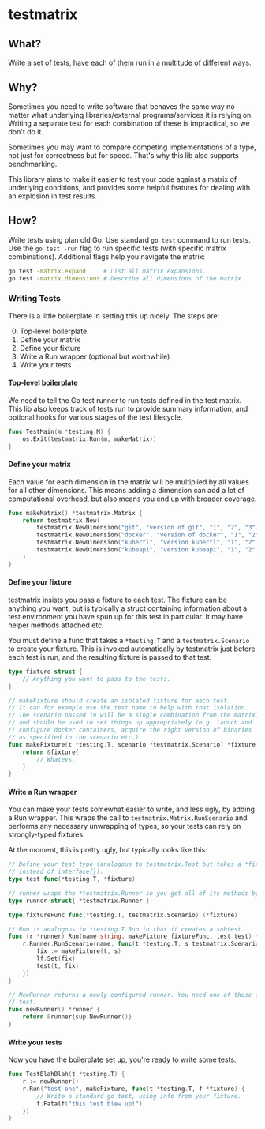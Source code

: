 # testmatrix

## What?

Write a set of tests, have each of them run in a multitude of different ways.

## Why?

Sometimes you need to write software that behaves the same way no matter what underlying
libraries/external programs/services it is relying on. Writing a separate test for
each combination of these is impractical, so we don't do it.

Sometimes you may want to compare competing implementations of a type, not just for
correctness but for speed. That's why this lib also supports benchmarking.

This library aims to make it easier to test your code against a matrix of underlying
conditions, and provides some helpful features for dealing with an explosion in test
results.

## How?

Write tests using plan old Go. Use standard `go test` command to run tests.
Use the `go test -run` flag to run specific tests (with specific matrix combinations).
Additional flags help you navigate the matrix:

```sh
go test -matrix.expand     # List all matrix expansions.
go test -matrix.dimensions # Describe all dimensions of the matrix.
```

### Writing Tests

There is a little boilerplate in setting this up nicely. The steps are:

0. Top-level boilerplate.
1. Define your matrix
2. Define your fixture
3. Write a Run wrapper (optional but worthwhile)
4. Write your tests

#### Top-level boilerplate

We need to tell the Go test runner to run tests defined in the test matrix.
This lib also keeps track of tests run to provide summary information, and optional
hooks for various stages of the test lifecycle.

```go
func TestMain(m *testing.M) {
	os.Exit(testmatrix.Run(m, makeMatrix))
}
```


#### Define your matrix

Each value for each dimension in the matrix will be multiplied by all values for all
other dimensions.
This means adding a dimension can add a lot of computational overhead, but also
means you end up with broader coverage.

```go
func makeMatrix() *testmatrix.Matrix {
	return testmatrix.New(
		testmatrix.NewDimension("git", "version of git", "1", "2", "3"),
		testmatrix.NewDimension("docker", "version of docker", "1", "2", "3"),
		testmatrix.NewDimension("kubectl", "version kubectl", "1", "2", "3"),
		testmatrix.NewDimension("kubeapi", "version kubeapi", "1", "2", "3"),
	)
}
```

#### Define your fixture

testmatrix insists you pass a fixture to each test. The fixture can be anything
you want, but is typically a struct containing information about a test environment
you have spun up for this test in particular. It may have helper methods attached etc.

You must define a func that takes a `*testing.T` and a `testmatrix.Scenario` to create
your fixture. This is invoked automatically by testmatrix just before each test is run,
and the resulting fixture is passed to that test.

```go
type fixture struct {
	// Anything you want to pass to the tests.
}

// makeFixture should create an isolated fixture for each test.
// It can for example use the test name to help with that isolation.
// The scenario passed in will be a single combination from the matrix,
// and should be used to set things up appropriately (e.g. launch and
// configure docker containers, acquire the right version of binaries
// as specified in the scenario etc.)
func makeFixture(t *testing.T, scenario *testmatrix.Scenario) *fixture {
	return &fixture{
		// Whatevs.
	}
}
```

#### Write a Run wrapper

You can make your tests somewhat easier to write, and less ugly, by
adding a Run wrapper. This wraps the call to `testmatrix.Matrix.RunScenario` and
performs any necessary unwrapping of types, so your tests can rely on strongly-typed
fixtures.

At the moment, this is pretty ugly, but typically looks like this:

```go
// Define your test type (analogous to testmatrix.Test but takes a *fixture
// instead of interface{}).
type test func(*testing.T, *fixture)

// runner wraps the *testmatrix.Runner so you get all of its methods by default.
type runner struct{ *testmatrix.Runner }

type fixtureFunc func(*testing.T, testmatrix.Scenario) (*fixture)

// Run is analogous to *testing.T.Run in that it creates a subtest.
func (r *runner) Run(name string, makeFixture fixtureFunc, test test) {
	r.Runner.RunScenario(name, func(t *testing.T, s testmatrix.Scenario, lf *testmatrix.LateFixture) {
		fix := makeFixture(t, s)
		lf.Set(fix)
		test(t, fix)
	})
}

// NewRunner returns a newly configured runner. You need one of these for each top-level
// test.
func newRunner() *runner {
	return &runner{sup.NewRunner()}
}
```

#### Write your tests

Now you have the boilerplate set up, you're ready to write some tests.

```go
func TestBlahBlah(t *testing.T) {
	r := newRunner()
	r.Run("test one", makeFixture, func(t *testing.T, f *fixture) {
		// Write a standard go test, using info from your fixture.
		f.Fatalf("this test blew up!")
	})
}
```
